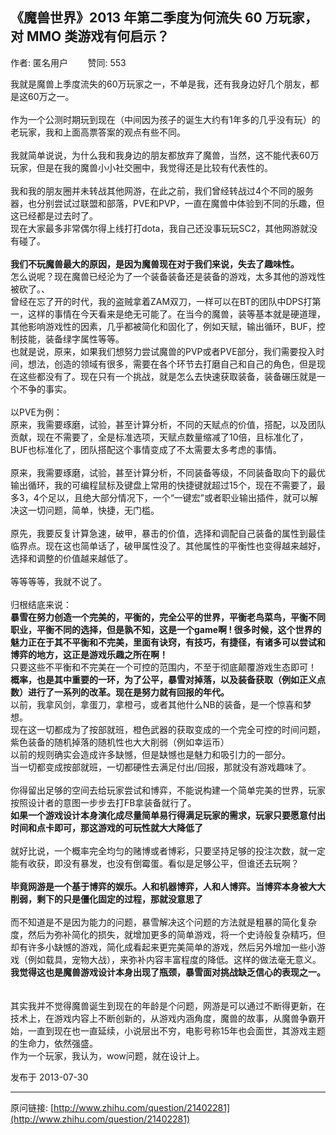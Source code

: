 ## 《魔兽世界》2013 年第二季度为何流失 60 万玩家，对 MMO 类游戏有何启示？

作者: 匿名用户&nbsp;&nbsp;&nbsp;&nbsp;&nbsp;&nbsp;&nbsp;&nbsp;赞同: 553


我就是魔兽上季度流失的60万玩家之一，不单是我，还有我身边好几个朋友，都是这60万之一。<br><br>作为一个公测时期玩到现在（中间因为孩子的诞生大约有1年多的几乎没有玩）的老玩家，我和上面高票答案的观点有些不同。<br><br>我就简单说说，为什么我和我身边的朋友都放弃了魔兽，当然，这不能代表60万玩家，但是在我的魔兽小小社交圈中，我觉得还是比较有代表性的。<br><br>      我和我的朋友圈并未转战其他网游，在此之前，我们曾经转战过4个不同的服务器，也分别尝试过联盟和部落，PVE和PVP，一直在魔兽中体验到不同的乐趣，但这已经都是过去时了。<br>     现在大家最多非常偶尔得上线打打dota，我自己还没事玩玩SC2，其他网游就没有碰了。<br><br><b>我们不玩魔兽最大的原因，是因为魔兽现在对于我们来说，失去了趣味性。</b><br>     怎么说呢？现在魔兽已经沦为了一个装备装备还是装备的游戏，太多其他的游戏性被砍了。、<br>     曾经在忘了开的时代，我的盗贼拿着ZAM双刀，一样可以在BT的团队中DPS打第一，这样的事情在今天看来是绝无可能了。在当今的魔兽，装等基本就是硬道理，其他影响游戏性的因素，几乎都被简化和固化了，例如天赋，输出循环，BUF，控制技能，装备绿字属性等等。<br>     也就是说，原来，如果我们想努力尝试魔兽的PVP或者PVE部分，我们需要投入时间，想法，创造的领域有很多，需要在各个环节去打磨自己和自己的角色，但是现在这些都没有了。现在只有一个挑战，就是怎么去快速获取装备，装备碾压就是一个不争的事实。<br><br>    以PVE为例：<br>原来，我需要琢磨，试验，甚至计算分析，不同的天赋点的价值，搭配，以及团队贡献，现在不需要了，全是标准选项，天赋点数量缩减了10倍，且标准化了，BUF也标准化了，团队搭配这个事情变成了不太需要太多考虑的事情。<br><br>原来，我需要琢磨，试验，甚至计算分析，不同装备等级，不同装备取向下的最优输出循环，我的可编程鼠标及键盘上常用的快捷键就超过15个，现在不需要了，最多3，4个足以，且绝大部分情况下，一个“一键宏”或者职业输出插件，就可以解决这一切问题，简单，快捷，无门槛。<br><br>原先，我要反复计算急速，破甲，暴击的价值，选择和调配自己装备的属性到最佳临界点。现在这也简单话了，破甲属性没了。其他属性的平衡性也变得越来越好，选择和调整的价值越来越低了。<br><br>等等等等，我就不说了。<br><br>归根结底来说：<br><b>暴雪在努力创造一个完美的，平衡的，完全公平的世界，平衡老鸟菜鸟，平衡不同职业，平衡不同的选择，但是孰不知，这是一个game啊 ! 很多时候，这个世界的魅力正在于其不平衡和不完美，里面有诀窍，有技巧，有捷径，有诸多可以尝试和博弈的地方，这正是游戏乐趣之所在啊！</b><br>只要这些不平衡和不完美在一个可控的范围内，不至于彻底颠覆游戏生态即可！<br><b>概率，也是其中重要的一环，为了公平，暴雪对掉落，以及装备获取（例如正义点数）进行了一系列的改革。现在是努力就有回报的年代。</b><br>以前，我拿风剑，拿蛋刀，拿橙弓，或者其他什么NB的装备，是一个惊喜和梦想。<br>现在这一切都成为了按部就班，橙色武器的获取变成的一个完全可控的时间问题，紫色装备的随机掉落的随机性也大大削弱（例如幸运币）<br>以前的规则确实会造成许多缺憾，但是缺憾也是魅力和吸引力的一部分。<br>当一切都变成按部就班，一切都硬性去满足付出/回报，那就没有游戏趣味了。<br><br>你得留出足够的空间去给玩家尝试和博弈，不能说构建一个简单完美的世界，玩家按照设计者的意图一步步去打FB拿装备就行了。<br><b>如果一个游戏设计本身演化成尽量简单易行得满足玩家的需求，玩家只要愿意付出时间和点卡即可，那这游戏的可玩性就大大降低了</b><br><br>就好比说，一个概率完全均匀的赌博或者博彩，只要坚持足够的投注次数，就一定能有收获，即没有暴发，也没有倒霉蛋。看似是足够公平，但谁还去玩啊？<br><br><b>毕竟网游是一个基于博弈的娱乐。人和机器博弈，人和人博弈。当博弈本身被大大削弱，剩下的只是僵化固定的过程，那就没意思了</b><br><br>而不知道是不是因为能力的问题，暴雪解决这个问题的方法就是粗暴的简化复杂度，然后为弥补简化的损失，就增加更多的简单游戏，将一个史诗般复杂精巧，但却有许多小缺憾的游戏，简化成看起来更完美简单的游戏，然后另外增加一些小游戏（例如载具，宠物大战），来弥补内容丰富程度的降低。这样的做法毫无意义。<br><b>我觉得这也是魔兽游戏设计本身出现了瓶颈，暴雪面对挑战缺乏信心的表现之一。</b><br><br><br>其实我并不觉得魔兽诞生到现在的年龄是个问题，网游是可以通过不断得更新，在技术上，在游戏内容上不断创新的，从游戏内涵角度，魔兽的故事，从魔兽争霸开始，一直到现在也一直延续，小说层出不穷，电影号称15年也会面世，其游戏主题的生命力，依然强盛。<br>作为一个玩家，我认为，wow问题，就在设计上。



发布于 2013-07-30



---
原问链接: [http://www.zhihu.com/question/21402281](http://www.zhihu.com/question/21402281)